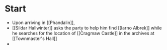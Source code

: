 # Start
- Upon arriving in [[Phandalin]], 
- [[Sildar Hallwinter]] asks the party to help him find [[Iarno Albrek]] while he searches for the location of [[Cragmaw Castle]] in the archives at [[Townmaster's Hall]]
- 